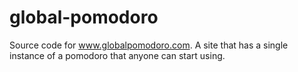 global-pomodoro
===============

Source code for www.globalpomodoro.com. A site that has a single instance of a pomodoro that anyone can start using.
